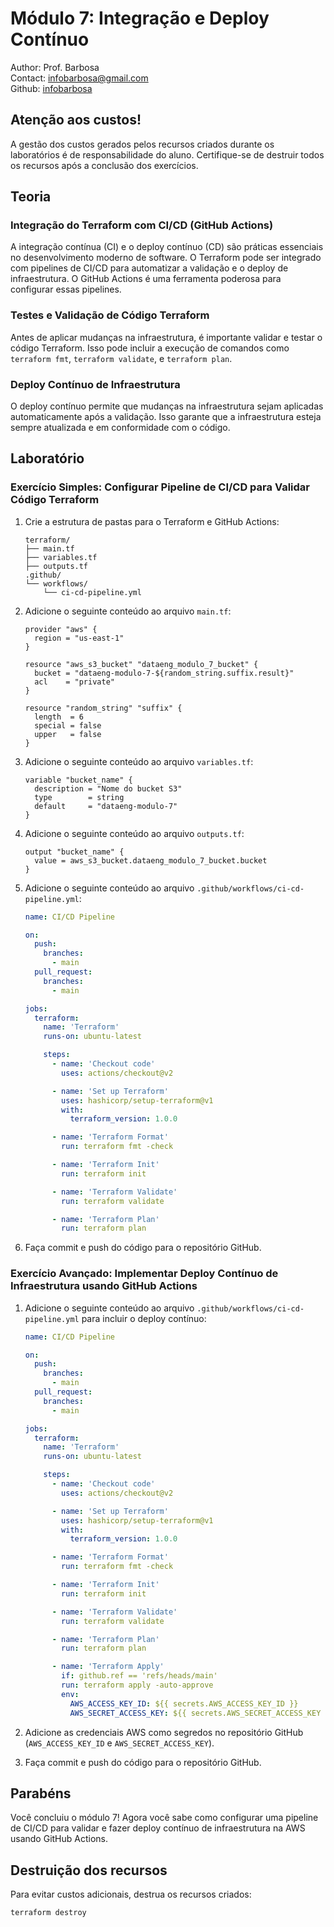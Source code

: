 # Módulo 7: Integração e Deploy Contínuo

Author: Prof. Barbosa  
Contact: infobarbosa@gmail.com  
Github: [infobarbosa](https://github.com/infobarbosa)

## Atenção aos custos!
A gestão dos custos gerados pelos recursos criados durante os laboratórios é de responsabilidade do aluno. Certifique-se de destruir todos os recursos após a conclusão dos exercícios.

## Teoria

### Integração do Terraform com CI/CD (GitHub Actions)
A integração contínua (CI) e o deploy contínuo (CD) são práticas essenciais no desenvolvimento moderno de software. O Terraform pode ser integrado com pipelines de CI/CD para automatizar a validação e o deploy de infraestrutura. O GitHub Actions é uma ferramenta poderosa para configurar essas pipelines.

### Testes e Validação de Código Terraform
Antes de aplicar mudanças na infraestrutura, é importante validar e testar o código Terraform. Isso pode incluir a execução de comandos como `terraform fmt`, `terraform validate`, e `terraform plan`.

### Deploy Contínuo de Infraestrutura
O deploy contínuo permite que mudanças na infraestrutura sejam aplicadas automaticamente após a validação. Isso garante que a infraestrutura esteja sempre atualizada e em conformidade com o código.

## Laboratório

### Exercício Simples: Configurar Pipeline de CI/CD para Validar Código Terraform

1. Crie a estrutura de pastas para o Terraform e GitHub Actions:
    ```
    terraform/
    ├── main.tf
    ├── variables.tf
    ├── outputs.tf
    .github/
    └── workflows/
        └── ci-cd-pipeline.yml
    ```

2. Adicione o seguinte conteúdo ao arquivo `main.tf`:
    ```hcl
    provider "aws" {
      region = "us-east-1"
    }

    resource "aws_s3_bucket" "dataeng_modulo_7_bucket" {
      bucket = "dataeng-modulo-7-${random_string.suffix.result}"
      acl    = "private"
    }

    resource "random_string" "suffix" {
      length  = 6
      special = false
      upper   = false
    }
    ```

3. Adicione o seguinte conteúdo ao arquivo `variables.tf`:
    ```hcl
    variable "bucket_name" {
      description = "Nome do bucket S3"
      type        = string
      default     = "dataeng-modulo-7"
    }
    ```

4. Adicione o seguinte conteúdo ao arquivo `outputs.tf`:
    ```hcl
    output "bucket_name" {
      value = aws_s3_bucket.dataeng_modulo_7_bucket.bucket
    }
    ```

5. Adicione o seguinte conteúdo ao arquivo `.github/workflows/ci-cd-pipeline.yml`:
    ```yaml
    name: CI/CD Pipeline

    on:
      push:
        branches:
          - main
      pull_request:
        branches:
          - main

    jobs:
      terraform:
        name: 'Terraform'
        runs-on: ubuntu-latest

        steps:
          - name: 'Checkout code'
            uses: actions/checkout@v2

          - name: 'Set up Terraform'
            uses: hashicorp/setup-terraform@v1
            with:
              terraform_version: 1.0.0

          - name: 'Terraform Format'
            run: terraform fmt -check

          - name: 'Terraform Init'
            run: terraform init

          - name: 'Terraform Validate'
            run: terraform validate

          - name: 'Terraform Plan'
            run: terraform plan
    ```

6. Faça commit e push do código para o repositório GitHub.

### Exercício Avançado: Implementar Deploy Contínuo de Infraestrutura usando GitHub Actions

1. Adicione o seguinte conteúdo ao arquivo `.github/workflows/ci-cd-pipeline.yml` para incluir o deploy contínuo:
    ```yaml
    name: CI/CD Pipeline

    on:
      push:
        branches:
          - main
      pull_request:
        branches:
          - main

    jobs:
      terraform:
        name: 'Terraform'
        runs-on: ubuntu-latest

        steps:
          - name: 'Checkout code'
            uses: actions/checkout@v2

          - name: 'Set up Terraform'
            uses: hashicorp/setup-terraform@v1
            with:
              terraform_version: 1.0.0

          - name: 'Terraform Format'
            run: terraform fmt -check

          - name: 'Terraform Init'
            run: terraform init

          - name: 'Terraform Validate'
            run: terraform validate

          - name: 'Terraform Plan'
            run: terraform plan

          - name: 'Terraform Apply'
            if: github.ref == 'refs/heads/main'
            run: terraform apply -auto-approve
            env:
              AWS_ACCESS_KEY_ID: ${{ secrets.AWS_ACCESS_KEY_ID }}
              AWS_SECRET_ACCESS_KEY: ${{ secrets.AWS_SECRET_ACCESS_KEY }}
    ```

2. Adicione as credenciais AWS como segredos no repositório GitHub (`AWS_ACCESS_KEY_ID` e `AWS_SECRET_ACCESS_KEY`).

3. Faça commit e push do código para o repositório GitHub.

## Parabéns
Você concluiu o módulo 7! Agora você sabe como configurar uma pipeline de CI/CD para validar e fazer deploy contínuo de infraestrutura na AWS usando GitHub Actions.

## Destruição dos recursos
Para evitar custos adicionais, destrua os recursos criados:
```sh
terraform destroy